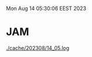 Mon Aug 14 05:30:06 EEST 2023
# JAM
<a href='./cache/202308/14_05.log'>./cache/202308/14_05.log</a>
